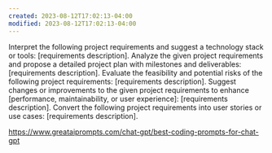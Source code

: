 ```yaml
---
created: 2023-08-12T17:02:13-04:00
modified: 2023-08-12T17:02:13-04:00
---
```


Interpret the following project requirements and suggest a technology stack or tools: [requirements description].
Analyze the given project requirements and propose a detailed project plan with milestones and deliverables: [requirements description].
Evaluate the feasibility and potential risks of the following project requirements: [requirements description].
Suggest changes or improvements to the given project requirements to enhance [performance, maintainability, or user experience]: [requirements description].
Convert the following project requirements into user stories or use cases: [requirements description].

https://www.greataiprompts.com/chat-gpt/best-coding-prompts-for-chat-gpt
